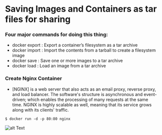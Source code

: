 # Saving Images and Containers as tar files for sharing

### Four major commands for doing this thing:
  * docker export : Export a container’s filesystem as a tar archive
  * docker import : Import the contents from a tarball to create a filesystem image
  * docker save : Save one or more images to a tar archive
  * docker load : Load an image from a tar archive

### Create Nginx Container

  * [NGINX] is a web server that also acts as an email proxy, reverse proxy, and load balancer. The software's structure is asynchronous and event-driven; which enables the processing of many requests at the same time. NGINX is highly scalable as well, meaning that its service grows along with its clients' traffic.
```
$ docker run -d -p 80:80 nginx
```
![alt Text]()

